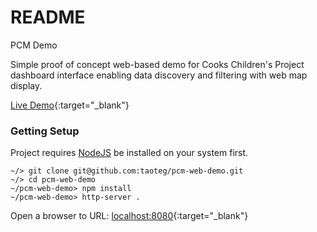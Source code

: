 # README #

PCM Demo

Simple proof of concept web-based demo for Cooks Children's Project dashboard interface enabling data discovery and filtering with web map display.

[Live Demo](http://129.114.6.130/){:target="_blank"}

### Getting Setup

Project requires [NodeJS](https://nodejs.org/en/) be installed on your system first.

```
~/> git clone git@github.com:taoteg/pcm-web-demo.git
~/> cd pcm-web-demo
~/pcm-web-demo> npm install
~/pcm-web-demo> http-server .
```

Open a browser to URL: [localhost:8080](http://localhost:8080){:target="_blank"}
